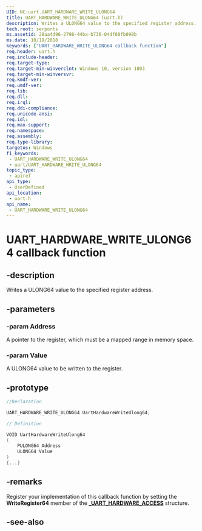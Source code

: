 ```yaml
---
UID: NC:uart.UART_HARDWARE_WRITE_ULONG64
title: UART_HARDWARE_WRITE_ULONG64 (uart.h)
description: Writes a ULONG64 value to the specified register address.
tech.root: serports
ms.assetid: 28aa4d96-2798-44ba-b736-04df60fb098b
ms.date: 10/19/2018
keywords: ["UART_HARDWARE_WRITE_ULONG64 callback function"]
req.header: uart.h
req.include-header: 
req.target-type: 
req.target-min-winverclnt: Windows 10, version 1803
req.target-min-winversvr: 
req.kmdf-ver: 
req.umdf-ver: 
req.lib: 
req.dll: 
req.irql: 
req.ddi-compliance: 
req.unicode-ansi: 
req.idl: 
req.max-support: 
req.namespace: 
req.assembly: 
req.type-library: 
targetos: Windows
f1_keywords:
 - UART_HARDWARE_WRITE_ULONG64
 - uart/UART_HARDWARE_WRITE_ULONG64
topic_type:
 - apiref
api_type:
 - UserDefined
api_location:
 - uart.h
api_name:
 - UART_HARDWARE_WRITE_ULONG64
---
```


# UART_HARDWARE_WRITE_ULONG64 callback function


## -description

Writes a ULONG64 value to the specified register address.

## -parameters

### -param Address

A pointer to the register, which must be a mapped range in memory space.

### -param Value

A ULONG64 value to be written to the register.

## -prototype

```cpp
//Declaration

UART_HARDWARE_WRITE_ULONG64 UartHardwareWriteUlong64;

// Definition

VOID UartHardwareWriteUlong64
(
	PULONG64 Address
	ULONG64 Value
)
{...}

```

## -remarks

Register your implementation of this callback function by setting the **WriteRegister64** member of the [**_UART_HARDWARE_ACCESS**](ns-uart-_uart_hardware_access.md) structure.

## -see-also

